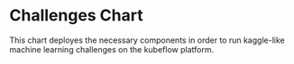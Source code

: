 # Challenges Chart
This chart deployes the necessary components in order to run kaggle-like machine learning challenges on the kubeflow platform.